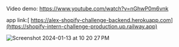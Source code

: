 Video demo: https://www.youtube.com/watch?v=nGhwP0m6vnk


app link:[ https://alex-shopify-challenge-backend.herokuapp.com](https://shopify-intern-challenge-production.up.railway.app)



![Screenshot 2024-01-13 at 10 20 27 PM](https://github.com/AlexTran0899/Shopify-Intern-Challenge/assets/76791231/07fb55ae-c033-4d8d-be15-e479606e78c2)
